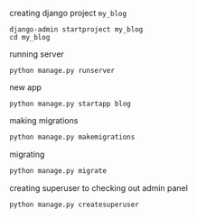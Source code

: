 creating django project `my_blog`
```
django-admin startproject my_blog
cd my_blog
```

running server
```
python manage.py runserver
```

new app
```
python manage.py startapp blog
```

making migrations
```bash
python manage.py makemigrations
```

migrating
```bash
python manage.py migrate
```

creating superuser to checking out admin panel
```bash
python manage.py createsuperuser
```